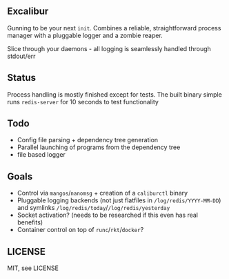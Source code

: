 Excalibur
------

Gunning to be your next `init`. Combines a reliable, straightforward process
manager with a pluggable logger and a zombie reaper.

Slice through your daemons - all logging is seamlessly handled through stdout/err

Status
-----
Process handling is mostly finished except for tests.
The built binary simple runs `redis-server` for 10 seconds to test functionality

Todo
------
- Config file parsing + dependency tree generation
- Parallel launching of programs from the dependency tree
- file based logger

Goals
-----
- Control via `mangos`/`nanomsg` + creation of a `caliburctl` binary
- Pluggable logging backends (not just flatfiles in `/log/redis/YYYY-MM-DD`)
and symlinks `/log/redis/today`/`/log/redis/yesterday`
- Socket activation? (needs to be researched if this even has real benefits)
- Container control on top of `runc`/`rkt`/`docker`?

LICENSE
------
MIT, see LICENSE
